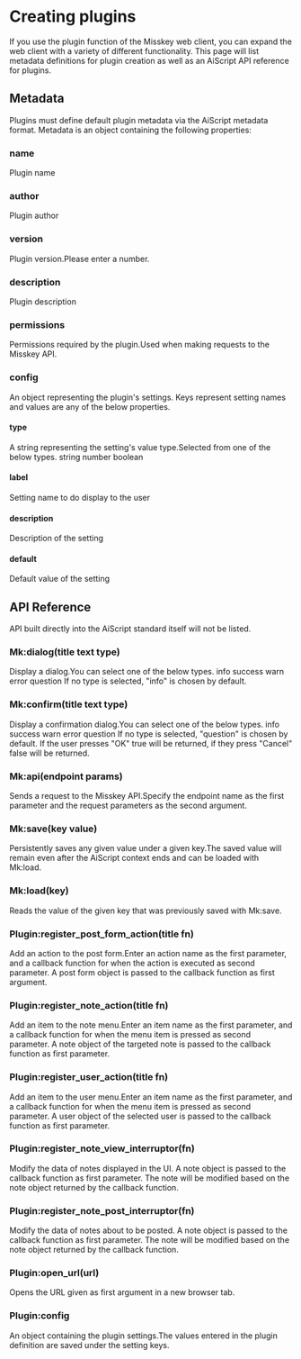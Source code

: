 # Creating plugins
If you use the plugin function of the Misskey web client, you can expand the web client with a variety of different functionality. This page will list metadata definitions for plugin creation as well as an AiScript API reference for plugins.

## Metadata
Plugins must define default plugin metadata via the AiScript metadata format. Metadata is an object containing the following properties:

### name
Plugin name

### author
Plugin author

### version
Plugin version.Please enter a number.

### description
Plugin description

### permissions
Permissions required by the plugin.Used when making requests to the Misskey API.

### config
An object representing the plugin's settings. Keys represent setting names and values are any of the below properties.

#### type
A string representing the setting's value type.Selected from one of the below types. string number boolean

#### label
Setting name to do display to the user

#### description
Description of the setting

#### default
Default value of the setting

## API Reference
API built directly into the AiScript standard itself will not be listed.

### Mk:dialog(title text type)
Display a dialog.You can select one of the below types. info success warn error question If no type is selected, "info" is chosen by default.

### Mk:confirm(title text type)
Display a confirmation dialog.You can select one of the below types. info success warn error question If no type is selected, "question" is chosen by default. If the user presses "OK" true will be returned, if they press "Cancel" false will be returned.

### Mk:api(endpoint params)
Sends a request to the Misskey API.Specify the endpoint name as the first parameter and the request parameters as the second argument.

### Mk:save(key value)
Persistently saves any given value under a given key.The saved value will remain even after the AiScript context ends and can be loaded with Mk:load.

### Mk:load(key)
Reads the value of the given key that was previously saved with Mk:save.

### Plugin:register_post_form_action(title fn)
Add an action to the post form.Enter an action name as the first parameter, and a callback function for when the action is executed as second parameter. A post form object is passed to the callback function as first argument.

### Plugin:register_note_action(title fn)
Add an item to the note menu.Enter an item name as the first parameter, and a callback function for when the menu item is pressed as second parameter. A note object of the targeted note is passed to the callback function as first parameter.

### Plugin:register_user_action(title fn)
Add an item to the user menu.Enter an item name as the first parameter, and a callback function for when the menu item is pressed as second parameter. A user object of the selected user is passed to the callback function as first parameter.

### Plugin:register_note_view_interruptor(fn)
Modify the data of notes displayed in the UI. A note object is passed to the callback function as first parameter. The note will be modified based on the note object returned by the callback function.

### Plugin:register_note_post_interruptor(fn)
Modify the data of notes about to be posted. A note object is passed to the callback function as first parameter. The note will be modified based on the note object returned by the callback function.

### Plugin:open_url(url)
Opens the URL given as first argument in a new browser tab.

### Plugin:config
An object containing the plugin settings.The values entered in the plugin definition are saved under the setting keys.
